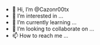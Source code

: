 - 👋 Hi, I’m @Cazonr00tx
- 👀 I’m interested in ...
- 🌱 I’m currently learning ...
- 💞️ I’m looking to collaborate on ...
- 📫 How to reach me ...

<!---
Cazonr00tx/Cazonr00tx is a ✨ special ✨ repository because its `README.md` (this file) appears on your GitHub profile.
You can click the Preview link to take a look at your changes.
--->
